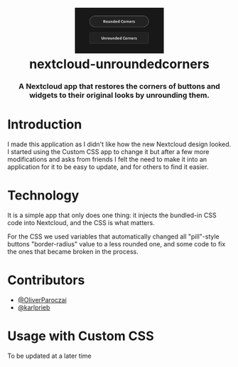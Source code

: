 <h1 align="center">
  <br>
  <a href="https://github.com/OliverParoczai/nextcloud-unroundedcorners"><img src="https://raw.githubusercontent.com/OliverParoczai/nextcloud-unroundedcorners/master/differences.png" alt="nextcloud-unroundedcorners logo" width="200"></a>
  <br>nextcloud-unroundedcorners
</h1>
<h3 align="center">
  A Nextcloud app that restores the corners of buttons and widgets to their original looks by unrounding them.
</h3>

# Introduction

I made this application as I didn't like how the new Nextcloud design looked. I started using the Custom CSS app to change it but after a few more modifications and asks from friends I felt the need to make it into an application for it to be easy to update, and for others to find it easier.

# Technology

It is a simple app that only does one thing: it injects the bundled-in CSS code into Nextcloud, and the CSS is what matters.

For the CSS we used variables that automatically changed all "pill"-style buttons "border-radius" value to a less rounded one, and some code to fix the ones that became broken in the process.

# Contributors

- [@OliverParoczai](https://github.com/OliverParoczai)
- [@karlprieb](https://github.com/karlprieb)

# Usage with Custom CSS

To be updated at a later time
